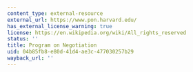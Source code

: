 ```yaml
---
content_type: external-resource
external_url: https://www.pon.harvard.edu/
has_external_license_warning: true
license: https://en.wikipedia.org/wiki/All_rights_reserved
status: ''
title: Program on Negotiation
uid: 04b85fb8-e80d-41d4-ae3c-477030257b29
wayback_url: ''
---
```

